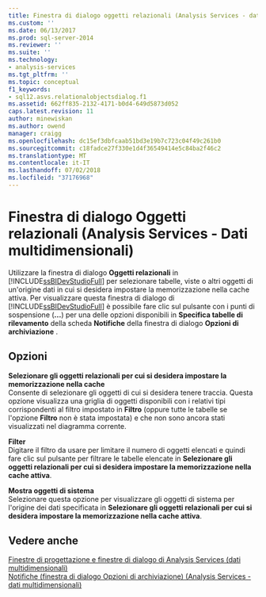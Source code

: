 ```yaml
---
title: Finestra di dialogo oggetti relazionali (Analysis Services - dati multidimensionali) | Microsoft Docs
ms.custom: ''
ms.date: 06/13/2017
ms.prod: sql-server-2014
ms.reviewer: ''
ms.suite: ''
ms.technology:
- analysis-services
ms.tgt_pltfrm: ''
ms.topic: conceptual
f1_keywords:
- sql12.asvs.relationalobjectsdialog.f1
ms.assetid: 662ff835-2132-4171-b0d4-649d5873d052
caps.latest.revision: 11
author: minewiskan
ms.author: owend
manager: craigg
ms.openlocfilehash: dc15ef3dbfcaab51bd3e19b7c723c04f49c261b0
ms.sourcegitcommit: c18fadce27f330e1d4f36549414e5c84ba2f46c2
ms.translationtype: MT
ms.contentlocale: it-IT
ms.lasthandoff: 07/02/2018
ms.locfileid: "37176968"
---
```

# <a name="relational-objects-dialog-box-analysis-services---multidimensional-data"></a>Finestra di dialogo Oggetti relazionali (Analysis Services - Dati multidimensionali)
  Utilizzare la finestra di dialogo **Oggetti relazionali** in [!INCLUDE[ssBIDevStudioFull](../includes/ssbidevstudiofull-md.md)] per selezionare tabelle, viste o altri oggetti di un'origine dati in cui si desidera impostare la memorizzazione nella cache attiva. Per visualizzare questa finestra di dialogo di [!INCLUDE[ssBIDevStudioFull](../includes/ssbidevstudiofull-md.md)] è possibile fare clic sul pulsante con i punti di sospensione (**...**) per una delle opzioni disponibili in **Specifica tabelle di rilevamento** della scheda **Notifiche** della finestra di dialogo **Opzioni di archiviazione** .  
  
## <a name="options"></a>Opzioni  
 **Selezionare gli oggetti relazionali per cui si desidera impostare la memorizzazione nella cache**  
 Consente di selezionare gli oggetti di cui si desidera tenere traccia. Questa opzione visualizza una griglia di oggetti disponibili con i relativi tipi corrispondenti al filtro impostato in **Filtro** (oppure tutte le tabelle se l'opzione **Filtro** non è stata impostata) e che non sono ancora stati visualizzati nel diagramma corrente.  
  
 **Filter**  
 Digitare il filtro da usare per limitare il numero di oggetti elencati e quindi fare clic sul pulsante per filtrare le tabelle elencate in **Selezionare gli oggetti relazionali per cui si desidera impostare la memorizzazione nella cache attiva**.  
  
 **Mostra oggetti di sistema**  
 Selezionare questa opzione per visualizzare gli oggetti di sistema per l'origine dei dati specificata in **Selezionare gli oggetti relazionali per cui si desidera impostare la memorizzazione nella cache attiva**.  
  
## <a name="see-also"></a>Vedere anche  
 [Finestre di progettazione e finestre di dialogo di Analysis Services &#40;dati multidimensionali&#41;](analysis-services-designers-and-dialog-boxes-multidimensional-data.md)   
 [Notifiche &#40;finestra di dialogo Opzioni di archiviazione&#41; &#40;Analysis Services - dati multidimensionali&#41;](notifications-storage-options-dialog-analysis-services-multidimensional-data.md)  
  
  
